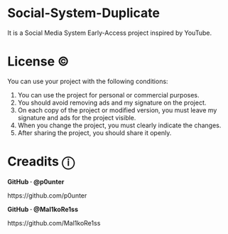 # Social-System-Duplicate
It is a Social Media System Early-Access project inspired by YouTube.

# License ©️
You can use your project with the following conditions:
1. You can use the project for personal or commercial purposes.
2. You should avoid removing ads and my signature on the project.
3. On each copy of the project or modified version, you must leave my signature and ads for the project visible.
4. When you change the project, you must clearly indicate the changes.
5. After sharing the project, you should share it openly.

# Creadits ⓘ
<p align="left"><b>GitHub · @p0unter</b></p> <a>https://github.com/p0unter</a>
<p align="left"><b>GitHub · @Mal1koRe1ss</b></p> <a>https://github.com/Mal1koRe1ss</a>

